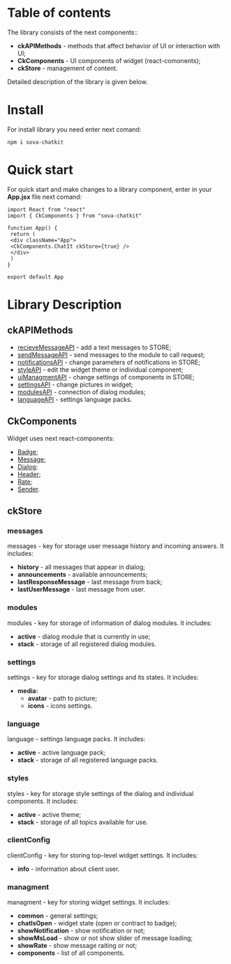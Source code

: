 # Table of contents
The library consists of the next components::
* **ckAPIMethods** - methods that affect behavior of UI or interaction with UI;  
* **CkComponents** - UI components of widget (react-comonents);  
* **ckStore** - management of content.  

Detailed description of the library is given below.

# Install
For install library you need enter next comand:
```
npm i sova-chatkit
```

# Quick start
For quick start and make changes to a library component, enter in your **App.jsx** file next comand: 
```
import React from "react"
import { CkComponents } from "sova-chatkit"
 
function App() {
 return (
 <div className="App">
 <CkComponents.ChatIt ckStore={true} />
 </div>
 )
}
 
export default App
```
 
# Library Description
## ckAPIMethods
* [recieveMessageAPI](https://github.com/sovaai/chatKit-lib/blob/master/docs/apimethods/recieveMessageAPI.md "Read about this method") - add a text messages to STORE;  
* [sendMessageAPI](https://github.com/sovaai/chatKit-lib/blob/master/docs/apimethods/sendMessageAPI.md "Read about this method") - send messages to the module to call request;  
* [notificationsAPI](https://github.com/sovaai/chatKit-lib/blob/master/docs/apimethods/notificationsAPI.md "Read about this method") - change parameters of notifications in STORE;  
* [styleAPI](https://github.com/sovaai/chatKit-lib/blob/master/docs/apimethods/styleAPI.md "Read about this method") - edit the widget theme or individual component;  
* [uiManagmentAPI](https://github.com/sovaai/chatKit-lib/blob/master/docs/apimethods/uiManagmentAPI.md "Read about this method") - change settings of components in STORE;
* [settingsAPI](https://github.com/sovaai/chatKit-lib/blob/master/docs/apimethods/settingsAPI.md "Read about this method") - change pictures in widget;  
* [modulesAPI](https://github.com/sovaai/chatKit-lib/blob/master/docs/apimethods/modulesAPI.md "Read about this method") - connection of dialog modules;  
* [languageAPI](https://github.com/sovaai/chatKit-lib/blob/master/docs/apimethods/languageAPI%20.md "Read about this method") - settings language packs.  
 
## CkComponents
Widget uses next react-components:
* [Badge](https://github.com/sovaai/chatKit-lib/blob/master/docs/components/badge.md "Read about badge");  
* [Message](https://github.com/sovaai/chatKit-lib/blob/master/docs/components/message.md "Read about message");  
* [Dialog](https://github.com/sovaai/chatKit-lib/blob/master/docs/components/dialog.md "Read about dialog");  
* [Header](https://github.com/sovaai/chatKit-lib/blob/master/docs/components/header.md "Read about header");  
* [Rate](https://github.com/sovaai/chatKit-lib/blob/master/docs/components/rate.md "Read about rate");  
* [Sender](https://github.com/sovaai/chatKit-lib/blob/master/docs/components/sender.md "Read about sender").
 
## ckStore
### **messages**  
messages - key for storage user message history and incoming answers. It includes:  
* **history** - all messages that appear in dialog;  
* **announcements** - available announcements;  
* **lastResponseMessage** - last message from back;  
* **lastUserMessage** - last message from user.  

### **modules**  
modules - key for storage of information of dialog modules. It includes:  
* **active** - dialog module that is currently in use;  
* **stack** - storage of all registered dialog modules.  

### **settings** 
settings - key for storage dialog settings and its states. It includes:  
* **media:**
   * **avatar** - path to picture;  
   * **icons** - icons settings.  
   
### **language** 
language - settings language packs. It includes:  
* **active** - active language pack;  
* **stack** - storage of all registered language packs.  

### **styles** 
styles - key for storage style settings of the dialog and individual components. It includes:  
* **active** - active theme;  
* **stack** - storage of all topics available for use.  

### **clientConfig** 
clientConfig - key for storing top-level widget settings. It includes:  
* **info** - information about client user.  

### **managment** 
managment - key for storing widget settings. It includes:  
* **common** - general settings;  
* **chatIsOpen** - widget state (open or contract to badge);  
* **showNotification** - show notification or not;  
* **showMsLoad** - show or not show slider of message loading;  
* **showRate** - show message raiting or not;  
* **components** - list of all components.  
